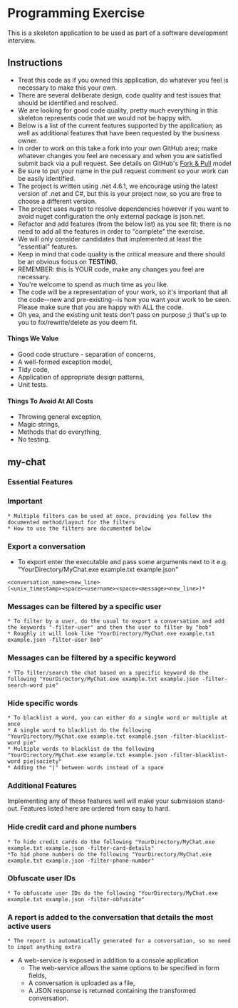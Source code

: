 Programming Exercise
====================

This is a skeleton application to be used as part of a software development interview.

Instructions
------------

* Treat this code as if you owned this application, do whatever you feel is necessary to make this your own.
* There are several deliberate design, code quality and test issues that should be identified and resolved.
* We are looking for good code quality, pretty much everything in this skeleton represents code that we would not be happy with.
* Below is a list of the current features supported by the application; as well as additional features that have been requested by the business owner.
* In order to work on this take a fork into your own GitHub area; make whatever changes you feel are necessary and when you are satisfied submit back via a pull request. See details on GitHub's [Fork & Pull](https://help.github.com/articles/using-pull-requests) model
* Be sure to put your name in the pull request comment so your work can be easily identified.
* The project is written using .net 4.6.1, we encourage using the latest version of .net and C#, but this is your project now, so you are free to choose a different version.
* The project uses nuget to resolve dependencies however if you want to avoid nuget configuration the only external package is json.net.
* Refactor and add features (from the below list) as you see fit; there is no need to add all the features in order to "complete" the exercise.
* We will only consider candidates that implemented at least the "essential" features.
* Keep in mind that code quality is the critical measure and there should be an obvious focus on __TESTING__.
* REMEMBER: this is YOUR code, make any changes you feel are necessary.
* You're welcome to spend as much time as you like.
* The code will be a representation of your work, so it's important that all the code--new and pre-existing--is how you want your work to be seen.  Please make sure that you are happy with ALL the code.
* Oh yea, and the existing unit tests don't pass on purpose ;) that's up to you to fix/rewrite/delete as you deem fit.

#### Things We Value

* Good code structure - separation of concerns,
* A well-formed exception model,
* Tidy code,
* Application of appropriate design patterns,
* Unit tests.

#### Things To Avoid At All Costs

* Throwing general exception,
* Magic strings,
* Methods that do everything,
* No testing.

my-chat
-------

### Essential Features
    
### Important
    * Multiple filters can be used at once, providing you follow the documented method/layout for the filters
    * How to use the filters are documented below

### Export a conversation
* To export enter the executable and pass some arguments next to it e.g. "YourDirectory/MyChat.exe example.txt example.json"
```
<conversation_name><new_line>
(<unix_timestamp><space><username><space><message><new_line>)*
```
### Messages can be filtered by a specific user
    * To filter by a user, do the usual to export a conversation and add the keywords "-filter-user" and then the user to filter by "bob"
    * Roughly it will look like "YourDirectory/MyChat.exe example.txt example.json -filter-user bob"
### Messages can be filtered by a specific keyword
    * TTo filter/search the chat based on a specific keyword do the following "YourDirectory/MyChat.exe example.txt example.json -filter-search-word pie"
### Hide specific words
    * To blacklist a word, you can either do a single word or multiple at once
    * A single word to blacklist do the following "YourDirectory/MyChat.exe example.txt example.json -filter-blacklist-word pie"
    * Multiple words to blacklist do the following "YourDirectory/MyChat.exe example.txt example.json -filter-blacklist-word pie|society" 
    * Adding the "|" between words instead of a space

### Additional Features

Implementing any of these features well will make your submission stand-out. Features listed here are ordered from easy to hard.

### Hide credit card and phone numbers
    * To hide credit cards do the following "YourDirectory/MyChat.exe example.txt example.json -filter-card-details"
    *To hid phone numbers do the following "YourDirectory/MyChat.exe example.txt example.json -filter-phone-number"
### Obfuscate user IDs
    * To obfuscate user IDs do the following "YourDirectory/MyChat.exe example.txt example.json -filter-obfuscate"
### A report is added to the conversation that details the most active users
    * The report is automatically generated for a conversation, so no need to input anything extra
* A web-service is exposed in addition to a console application
    * The web-service allows the same options to be specified in form fields,
    * A conversation is uploaded as a file,
    * A JSON response is returned containing the transformed conversation.

